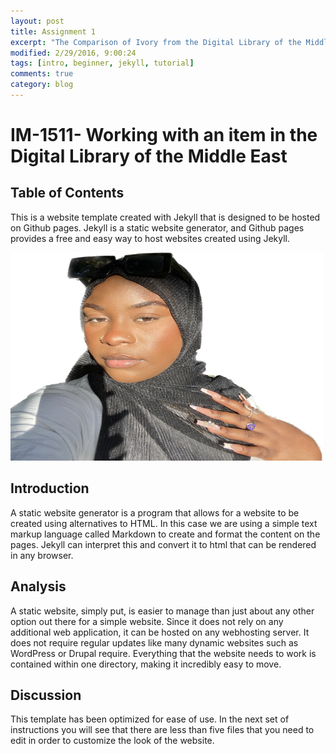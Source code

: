 ```yaml
---
layout: post
title: Assignment 1
excerpt: "The Comparison of Ivory from the Digital Library of the Middle East"
modified: 2/29/2016, 9:00:24
tags: [intro, beginner, jekyll, tutorial]
comments: true
category: blog
---
```


# IM-1511- Working with an item in the Digital Library of the Middle East

## Table of Contents
This is a website template created with Jekyll that is designed to be hosted on Github pages. Jekyll is a static website generator, and Github pages provides a free and easy way to host websites created using Jekyll.

<img src="images/bio-photo.jpg" alt="Melol" width="500" height="333"/>

## Introduction
A static website generator is a program that allows for a website to be created using alternatives to HTML. In this case we are using a simple text markup language called Markdown to create and format the content on the pages. Jekyll can interpret this and convert it to html that can be rendered in any browser.

## Analysis
A static website, simply put, is easier to manage than just about any other option out there for a simple website. Since it does not rely on any additional web application, it can be hosted on any webhosting server. It does not require regular updates like many dynamic websites such as WordPress or Drupal require. Everything that the website needs to work is contained within one directory, making it incredibly easy to move.

## Discussion
This template has been optimized for ease of use. In the next set of instructions you will see that there are less than five files that you need to edit in order to customize the look of the website.
